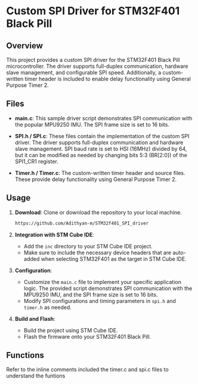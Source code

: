 # Custom SPI Driver for STM32F401 Black Pill

## Overview

This project provides a custom SPI driver for the STM32F401 Black Pill microcontroller. The driver supports full-duplex communication, hardware slave management, and configurable SPI speed. Additionally, a custom-written timer header is included to enable delay functionality using General Purpose Timer 2.

## Files

- **main.c**: This sample driver script demonstrates SPI communication with the popular MPU9250 IMU. The SPI frame size is set to 16 bits.

- **SPI.h / SPI.c**: These files contain the implementation of the custom SPI driver. The driver supports full-duplex communication and hardware slave management. SPI baud rate is set to HSI (16MHz) divided by 64, but it can be modified as needed by changing bits 5:3 (BR[2:0]) of the SPI1_CR1 register.

- **Timer.h / Timer.c**: The custom-written timer header and source files. These provide delay functionality using General Purpose Timer 2.

## Usage

1. **Download**: Clone or download the repository to your local machine.

    ```bash
   https://github.com/Adithyan-m/STM32f401_SPI_driver
    ```

2. **Integration with STM Cube IDE**:

    - Add the `inc` directory to your STM Cube IDE project.
    - Make sure to include the necessary device headers that are auto-added when selecting STM32F401 as the target in STM Cube IDE.

3. **Configuration**:

    - Customize the `main.c` file to implement your specific application logic. The provided script demonstrates SPI communication with the MPU9250 IMU, and the SPI frame size is set to 16 bits.
    - Modify SPI configurations and timing parameters in `spi.h` and `timer.h` as needed.

4. **Build and Flash**:

    - Build the project using STM Cube IDE.
    - Flash the firmware onto your STM32F401 Black Pill.

## Functions

Refer to the inline comments included the timer.c and spi.c files to understand the funtions
